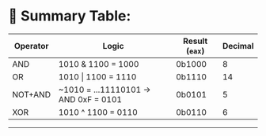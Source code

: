 # 🧾 Summary Table:

| Operator | Logic               | Result (`eax`) | Decimal |
|----------|---------------------|----------------|---------|
| AND      | 1010 & 1100 = 1000  | 0b1000         | 8       |
| OR       | 1010 \| 1100 = 1110 | 0b1110         | 14      |
| NOT+AND  | ~1010 = ...11110101 → AND 0xF = 0101 | 0b0101 | 5 |
| XOR      | 1010 ^ 1100 = 0110  | 0b0110         | 6       |

---
